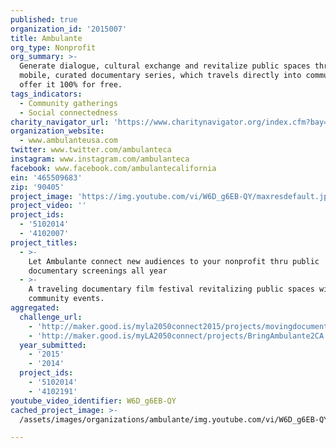 ```yaml
---
published: true
organization_id: '2015007'
title: Ambulante
org_type: Nonprofit
org_summary: >-
  Generate dialogue, cultural exchange and revitalize public spaces through a
  mobile, curated documentary series, which travels directly into communities to
  offer it 100% for free.
tags_indicators:
  - Community gatherings
  - Social connectedness
charity_navigator_url: 'https://www.charitynavigator.org/index.cfm?bay=search.profile&ein=465509683'
organization_website:
  - www.ambulanteusa.com
twitter: www.twitter.com/ambulanteca
instagram: www.instagram.com/ambulanteca
facebook: www.facebook.com/ambulantecalifornia
ein: '465509683'
zip: '90405'
project_image: 'https://img.youtube.com/vi/W6D_g6EB-QY/maxresdefault.jpg'
project_video: ''
project_ids:
  - '5102014'
  - '4102007'
project_titles:
  - >-
    Let Ambulante connect new audiences to your nonprofit thru public
    documentary screenings all year
  - >-
    A traveling documentary film festival revitalizing public spaces with free
    community events.
aggregated:
  challenge_url:
    - 'http://maker.good.is/myla2050connect2015/projects/movingdocumentaries.html'
    - 'http://maker.good.is/myLA2050connect/projects/BringAmbulante2CA.html'
  year_submitted:
    - '2015'
    - '2014'
  project_ids:
    - '5102014'
    - '4102191'
youtube_video_identifier: W6D_g6EB-QY
cached_project_image: >-
  /assets/images/organizations/ambulante/img.youtube.com/vi/W6D_g6EB-QY/maxresdefault.jpg

---
```

